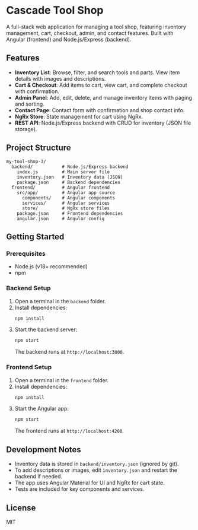 # Cascade Tool Shop 
A full-stack web application for managing a tool shop, featuring inventory management, cart, checkout, admin, and contact features. Built with Angular (frontend) and Node.js/Express (backend).

## Features

- **Inventory List**: Browse, filter, and search tools and parts. View item details with images and descriptions.
- **Cart & Checkout**: Add items to cart, view cart, and complete checkout with confirmation.
- **Admin Panel**: Add, edit, delete, and manage inventory items with paging and sorting.
- **Contact Page**: Contact form with confirmation and shop contact info.
- **NgRx Store**: State management for cart using NgRx.
- **REST API**: Node.js/Express backend with CRUD for inventory (JSON file storage).

## Project Structure

```
my-tool-shop-3/
  backend/           # Node.js/Express backend
    index.js         # Main server file
    inventory.json   # Inventory data (JSON)
    package.json     # Backend dependencies
  frontend/          # Angular frontend
    src/app/         # Angular app source
      components/    # Angular components
      services/      # Angular services
      store/         # NgRx store files
    package.json     # Frontend dependencies
    angular.json     # Angular config
```

## Getting Started

### Prerequisites
- Node.js (v18+ recommended)
- npm

### Backend Setup
1. Open a terminal in the `backend` folder.
2. Install dependencies:
   ```sh
   npm install
   ```
3. Start the backend server:
   ```sh
   npm start
   ```
   The backend runs at `http://localhost:3000`.

### Frontend Setup
1. Open a terminal in the `frontend` folder.
2. Install dependencies:
   ```sh
   npm install
   ```
3. Start the Angular app:
   ```sh
   npm start
   ```
   The frontend runs at `http://localhost:4200`.

## Development Notes
- Inventory data is stored in `backend/inventory.json` (ignored by git).
- To add descriptions or images, edit `inventory.json` and restart the backend if needed.
- The app uses Angular Material for UI and NgRx for cart state.
- Tests are included for key components and services.

## License
MIT
